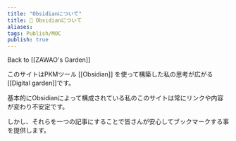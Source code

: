```yaml
---
title: "Obsidianについて"
title: 💎 Obsidianについて
aliases:
tags: Publish/MOC
publish: true
---
```

Back to [[ZAWAO's Garden]]


このサイトはPKMツール [[Obsidian]] を使って構築した私の思考が広がる[[Digital garden]]です。

基本的にObsidianによって構成されている私のこのサイトは常にリンクや内容が変わり不安定です。

しかし、それらを一つの記事にすることで皆さんが安心してブックマークする事を提供します。





